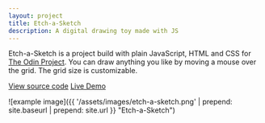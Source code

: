 ```yaml
---
layout: project
title: Etch-a-Sketch
description: A digital drawing toy made with JS
---
```


Etch-a-Sketch is a project build with plain JavaScript, HTML and CSS for [The Odin Project](https://theodinproject.com).
You can draw anything you like by moving a mouse over the grid. The grid size is customizable.

<a href="https://github.com/sejego/etch-a-sketch" target="_blank"><span class="label">View source code</span></a>
<a href="https://sejego.github.io/etch-a-sketch/" target="_blank"><span class="label">Live Demo</span></a>

![example image]({{ '/assets/images/etch-a-sketch.png' | prepend: site.baseurl | prepend: site.url }} "Etch-a-Sketch")
